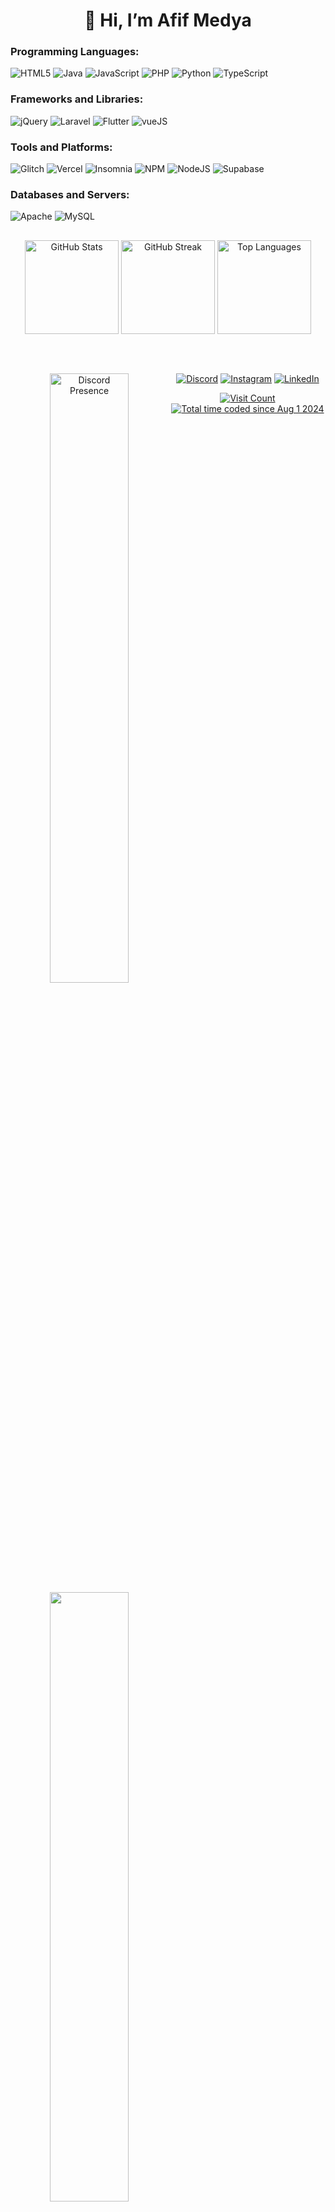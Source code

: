 <h1 align="center">👋 Hi, I’m Afif Medya</h1>




### Programming Languages:
<p>
    <img src="https://img.shields.io/badge/html5-%23E34F26.svg?style=for-the-badge&logo=html5&logoColor=white" alt="HTML5">
    <img src="https://img.shields.io/badge/java-%23ED8B00.svg?style=for-the-badge&logo=openjdk&logoColor=white" alt="Java">
    <img src="https://img.shields.io/badge/javascript-%23323330.svg?style=for-the-badge&logo=javascript&logoColor=%23F7DF1E" alt="JavaScript">
    <img src="https://img.shields.io/badge/php-%23777BB4.svg?style=for-the-badge&logo=php&logoColor=white" alt="PHP">
    <img src="https://img.shields.io/badge/python-3670A0?style=for-the-badge&logo=python&logoColor=ffdd54" alt="Python">
    <img src="https://img.shields.io/badge/typescript-%23007ACC.svg?style=for-the-badge&logo=typescript&logoColor=white" alt="TypeScript">
</p>

### Frameworks and Libraries:
<p>
    <img src="https://img.shields.io/badge/jquery-%230769AD.svg?style=for-the-badge&logo=jquery&logoColor=white" alt="jQuery">
    <img src="https://img.shields.io/badge/laravel-%23FF2D20.svg?style=for-the-badge&logo=laravel&logoColor=white" alt="Laravel">
    <img src="https://img.shields.io/badge/Flutter-%2302569B.svg?style=for-the-badge&logo=flutter&logoColor=white" alt="Flutter">
    <img src="https://img.shields.io/badge/vue.js-%2335495e.svg?style=for-the-badge&logo=vuedotjs&logoColor=%234FC08D" alt="vueJS">
</p>

### Tools and Platforms:
<p>
    <img src="https://img.shields.io/badge/glitch-%233333FF.svg?style=for-the-badge&logo=glitch&logoColor=white" alt="Glitch">
    <img src="https://img.shields.io/badge/vercel-%23000000.svg?style=for-the-badge&logo=vercel&logoColor=white" alt="Vercel">
    <img src="https://img.shields.io/badge/Insomnia-black?style=for-the-badge&logo=insomnia&logoColor=5849BE" alt="Insomnia">
    <img src="https://img.shields.io/badge/NPM-%23CB3837.svg?style=for-the-badge&logo=npm&logoColor=white" alt="NPM">
    <img src="https://img.shields.io/badge/node.js-6DA55F?style=for-the-badge&logo=node.js&logoColor=white" alt="NodeJS">
    <img src="https://img.shields.io/badge/Supabase-3ECF8E?style=for-the-badge&logo=supabase&logoColor=white" alt="Supabase">
</p>

### Databases and Servers:
<p>
    <img src="https://img.shields.io/badge/apache-%23D42029.svg?style=for-the-badge&logo=apache&logoColor=white" alt="Apache">
    <img src="https://img.shields.io/badge/mysql-4479A1.svg?style=for-the-badge&logo=mysql&logoColor=white" alt="MySQL">
</p>

## 
<p align="center">
    <img src="https://github-readme-stats.vercel.app/api?username=ItzApipAjalah&theme=dracula&hide_border=true&include_all_commits=false&count_private=false" height="150" alt="GitHub Stats">
    <img src="https://github-readme-streak-stats.herokuapp.com/?user=ItzApipAjalah&theme=dracula&hide_border=true" height="150" alt="GitHub Streak">
    <img src="https://github-readme-stats.vercel.app/api/top-langs/?username=ItzApipAjalah&theme=dracula&hide_border=true&include_all_commits=false&count_private=false&layout=compact" height="150" alt="Top Languages">
</p>

<br>

## 
<p align="center">
    <a href="https://discord.com/users/481734993622728715"><img width="50%" align="left" src="https://lanyard.cnrad.dev/api/481734993622728715" alt="Discord Presence"></a>
    <img width="50%" align="left" src="https://github-readme-stats.vercel.app/api/wakatime?username=AMWP&border_radius=5px&theme=dark&bg_color=1f1f1f&border_color=1f1f1f&icon_color=58a6ff&show_icons=true&disable_animations=true&custom_title=Playtime%20Stats">
</p>
<p align="center">
            <a href="https://discord.com/users/481734993622728715"><img src="https://img.shields.io/badge/Discord-%237289DA.svg?style=for-the-badge&logo=discord&logoColor=white" alt="Discord"></a>
    <a href="https://instagram.com/apip01____"><img src="https://img.shields.io/badge/Instagram-%23E4405F.svg?style=for-the-badge&logo=instagram&logoColor=white" alt="Instagram"></a>
    <a href="https://linkedin.com/in/afif-medya-5ba201267"><img src="https://img.shields.io/badge/LinkedIn-%230077B5.svg?style=for-the-badge&logo=linkedin&logoColor=white" alt="LinkedIn"></a>
</p>
<p align="center">
    <a href="https://visitcount.itsvg.in"><img src="https://visitcount.itsvg.in/api?id=ItzApipAjalah&icon=0&color=6" alt="Visit Count"></a>
<a href="https://wakatime.com/@97589a96-d2aa-4856-8089-c8bbfd80be0e"><img src="https://wakatime.com/badge/user/97589a96-d2aa-4856-8089-c8bbfd80be0e.svg" alt="Total time coded since Aug 1 2024" /></a>
</p>
<!-- Proudly created with GPRM ( https://gprm.itsvg.in ) -->
